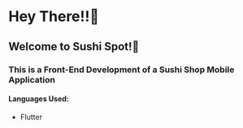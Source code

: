 <h1>Hey There!!🌝</h1>
<h2>Welcome to Sushi Spot!🍣</h2>
<h3>This is a Front-End Development of a Sushi Shop Mobile Application</h3>

<h4>Languages Used:</h4>
<ul>
  <li>Flutter</li>
  
</ul>
